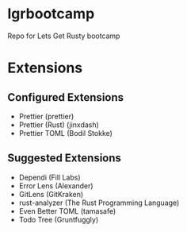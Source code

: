 # lgrbootcamp

Repo for Lets Get Rusty bootcamp

# Extensions

## Configured Extensions

-   Prettier (prettier)
-   Prettier (Rust) (jinxdash)
-   Prettier TOML (Bodil Stokke)

## Suggested Extensions

-   Dependi (Fill Labs)
-   Error Lens (Alexander)
-   GitLens (GitKraken)
-   rust-analyzer (The Rust Programming Language)
-   Even Better TOML (tamasafe)
-   Todo Tree (Gruntfuggly)
